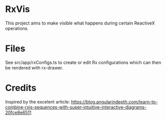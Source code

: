 # RxVis

This project aims to make visible what happens during certain ReactiveX operations.

# Files

See src/app/rxConfigs.ts to create or edit Rx configurations which can then be rendered with rx-drawer.

# Credits

Inspired by the excelent article:
https://blog.angularindepth.com/learn-to-combine-rxjs-sequences-with-super-intuitive-interactive-diagrams-20fce8e6511
